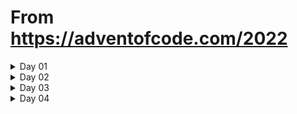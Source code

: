 # From https://adventofcode.com/2022

<details>
    <summary>
        Day 01
    </summary>
    <ul>
        <li>split input on line breaks</li>
        <li>inside loop:</li>
            <ul>
                <li>multiplied value to ensure it was numeric</li>
                <li>used counters to track current index position in array of totals, and reset if we hit a 0 value</li>
                <li>add value to running total inside loop</li>
                <li>add running total to current index position</li>
            </ul>
        <li>sort the array of totals, get the last one for pt 1</li>
        <li>add together the values from the last 3 index positions</li>
    <ul>
</details>

<details>
    <summary>
        Day 02
    </summary>
        - split input on line breaks
        - set number values for each possible sting (only 9 combos, seemed quickest)
        - loop through input, add total of each line to total variable
        - added second loop to recalculate string values based on instructions for pt2    
</details>

<details>
    <summary>
        Day 03
    </summary>
        - Added array of alphabet characters (didn't want to figure out how to generate the array)
        - split input on line breaks
        - pt1
            - loop through each pack
                - loop through letters in first half of pack string
                    - loop through letters in second half to compare letter from first half
                    - break after we find the match
                - break after we find the match
            - loop throguh alpha array to find matching character
            - add character's index position + 1 to the sum
        - pt2
            - loop through each pack
                - if it's the last in the group (counter = 2), reset the counter and move on
                - if it's the second in the group, add one to the counter and move on
                - if it's the first in the group
                    - add one to the counter
                    - identify the rest of the packs in the group
                    - loop through each letter in the first pack
                        - break out of the loop if we've already found our letter
                        - loop through the letters in the second pack
                        - if this letter matches the letter from the first pack
                            - loop through letters in the last pack
                            - if this letter matches the letter from the previous 2 packs
                                - save our found letter
                                - break out of this loop
                        - break after we've found our letter    
                    - loop throguh alpha array to find matching character
                    - add character's index position + 1 to the sum
</details>

<details>
    <summary>
        Day 04
    </summary>
        <ul>
            <li></li>
        </ul>
</details>


<!--New Day template

<details>
    <summary>
        Day ##
    </summary>
        <ul>
            <li></li>
        </ul>
</details>

-->